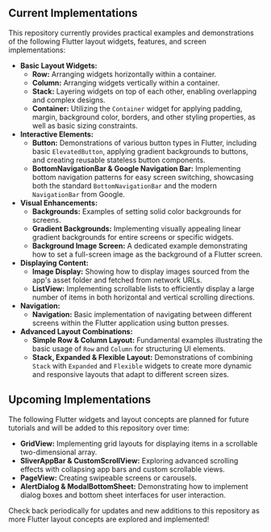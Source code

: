 ## Current Implementations

This repository currently provides practical examples and demonstrations of the following Flutter layout widgets, features, and screen implementations:

- **Basic Layout Widgets:**
    - **Row:** Arranging widgets horizontally within a container.
    - **Column:** Arranging widgets vertically within a container.
    - **Stack:** Layering widgets on top of each other, enabling overlapping and complex designs.
    - **Container:** Utilizing the `Container` widget for applying padding, margin, background color, borders, and other styling properties, as well as basic sizing constraints.
- **Interactive Elements:**
    - **Button:** Demonstrations of various button types in Flutter, including basic `ElevatedButton`, applying gradient backgrounds to buttons, and creating reusable stateless button components.
    - **BottomNavigationBar & Google Navigation Bar:** Implementing bottom navigation patterns for easy screen switching, showcasing both the standard `BottomNavigationBar` and the modern `NavigationBar` from Google.
- **Visual Enhancements:**
    - **Backgrounds:** Examples of setting solid color backgrounds for screens.
    - **Gradient Backgrounds:** Implementing visually appealing linear gradient backgrounds for entire screens or specific widgets.
    - **Background Image Screen:** A dedicated example demonstrating how to set a full-screen image as the background of a Flutter screen.
- **Displaying Content:**
    - **Image Display:** Showing how to display images sourced from the app's asset folder and fetched from network URLs.
    - **ListView:** Implementing scrollable lists to efficiently display a large number of items in both horizontal and vertical scrolling directions.
- **Navigation:**
    - **Navigation:** Basic implementation of navigating between different screens within the Flutter application using button presses.
- **Advanced Layout Combinations:**
    - **Simple Row & Column Layout:** Fundamental examples illustrating the basic usage of `Row` and `Column` for structuring UI elements.
    - **Stack, Expanded & Flexible Layout:** Demonstrations of combining `Stack` with `Expanded` and `Flexible` widgets to create more dynamic and responsive layouts that adapt to different screen sizes.

## Upcoming Implementations

The following Flutter widgets and layout concepts are planned for future tutorials and will be added to this repository over time:

- **GridView:** Implementing grid layouts for displaying items in a scrollable two-dimensional array.
- **SliverAppBar & CustomScrollView:** Exploring advanced scrolling effects with collapsing app bars and custom scrollable views.
- **PageView:** Creating swipeable screens or carousels.
- **AlertDialog & ModalBottomSheet:** Demonstrating how to implement dialog boxes and bottom sheet interfaces for user interaction.

Check back periodically for updates and new additions to this repository as more Flutter layout concepts are explored and implemented!

